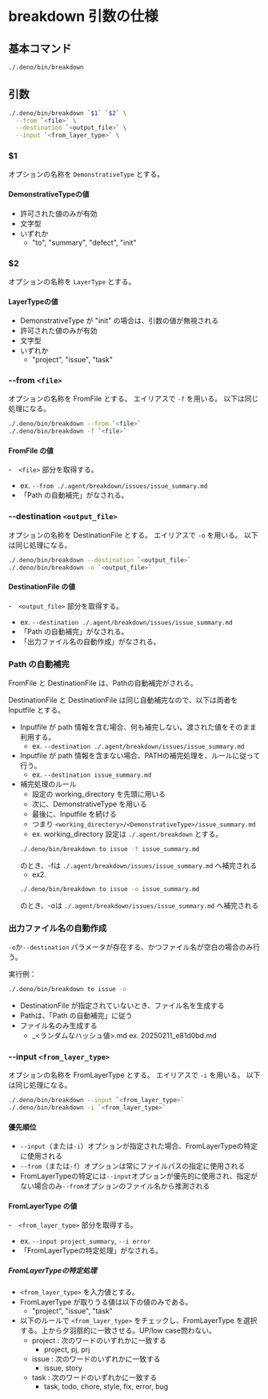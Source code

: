 # breakdown 引数の仕様
## 基本コマンド
```bash
./.deno/bin/breakdown
```

## 引数
```bash
./.deno/bin/breakdown `$1` `$2` \
  --from `<file>` \
  --destination `<output_file>` \
  --input `<from_layer_type>` \
```

### $1
オプションの名称を `DemonstrativeType` とする。

#### DemonstrativeTypeの値
- 許可された値のみが有効
- 文字型
- いずれか
  - "to", "summary", "defect", "init"

### $2
オプションの名称を `LayerType` とする。

#### LayerTypeの値
- DemonstrativeType が "init" の場合は、引数の値が無視される
- 許可された値のみが有効
- 文字型
- いずれか
  - "project", "issue", "task"


###  --from `<file>`
オプションの名称を FromFile とする。
エイリアスで `-f` を用いる。
以下は同じ処理になる。
````bash
./.deno/bin/breakdown --from `<file>`
./.deno/bin/breakdown -f `<file>`
````

#### FromFile の値
-　`<file>` 部分を取得する。
  - ex. `--from ./.agent/breakdown/issues/issue_summary.md`
- 「Path の自動補完」がなされる。

### --destination `<output_file>`
オプションの名称を DestinationFile とする。
エイリアスで `-o` を用いる。
以下は同じ処理になる。
````bash
./.deno/bin/breakdown --destination `<output_file>`
./.deno/bin/breakdown -o `<output_file>`
````

#### DestinationFile の値
-　`<output_file>` 部分を取得する。
  - ex. `--destination ./.agent/breakdown/issues/issue_summary.md`
- 「Path の自動補完」がなされる。
- 「出力ファイル名の自動作成」がなされる。

### Path の自動補完
FromFile と DestinationFile は、Pathの自動補完がされる。

DestinationFile と DestinationFile は同じ自動補完なので、以下は両者を
Inputfile とする。

- Inputfile が path 情報を含む場合、何も補完しない。渡された値をそのまま利用する。
  - ex. `--destination ./.agent/breakdown/issues/issue_summary.md`
- Inputfile が path 情報を含まない場合、PATHの補完処理を、ルールに従って行う。
  - ex. `--destination issue_summary.md`
- 補完処理のルール
  - 設定の working_directory を先頭に用いる
  - 次に、DemonstrativeType を用いる
  - 最後に、Inputfile を続ける
  - つまり `<working_directory>/<DemonstrativeType>/issue_summary.md` 
  - ex. 
  working_directory 設定は `./.agent/breakdown` とする。
  ```bash
  ./.deno/bin/breakdown to issue -f issue_summary.md
  ```
  のとき、-fは `./.agent/breakdown/issues/issue_summary.md` へ補完される
  - ex2. 
  ```bash
  ./.deno/bin/breakdown to issue -o issue_summary.md
  ```
  のとき、-oは `./.agent/breakdown/issues/issue_summary.md` へ補完される


### 出力ファイル名の自動作成
`-o`か`--destination` パラメータが存在する、かつファイル名が空白の場合のみ行う。

実行例：
```bash
./.deno/bin/breakdown to issue -o 
```

- DestinationFile が指定されていないとき、ファイル名を生成する
- Pathは、「Path の自動補完」に従う
- ファイル名のみ生成する
  - <yyyymmdd>_<ランダムなハッシュ値>.md
  ex. 20250211_e81d0bd.md 

### --input `<from_layer_type>`
オプションの名称を FromLayerType とする。
エイリアスで `-i` を用いる。
以下は同じ処理になる。
````bash
./.deno/bin/breakdown --input `<from_layer_type>`
./.deno/bin/breakdown -i `<from_layer_type>`
````

#### 優先順位
- `--input`（または`-i`）オプションが指定された場合、FromLayerTypeの特定に使用される
- `--from`（または`-f`）オプションは常にファイルパスの指定に使用される
- FromLayerTypeの特定には`--input`オプションが優先的に使用され、指定がない場合のみ`--from`オプションのファイル名から推測される

#### FromLayerType の値
-　`<from_layer_type>` 部分を取得する。
  - ex. `--input project_summary`, `--i error`
- 「FromLayerTypeの特定処理」がなされる。

##### FromLayerTypeの特定処理
- `<from_layer_type>` を入力値とする。
- FromLayerType が取りうる値は以下の値のみである。
  - "project", "issue", "task"
- 以下のルールで `<from_layer_type>` をチェックし、FromLayerType を選択する。上から夕羽扇的に一致させる。UP/low case問わない。
  - project : 次のワードのいずれかに一致する
    - project, pj, prj 
  - issue : 次のワードのいずれかに一致する
    - issue, story
  - task : 次のワードのいずれかに一致する
    - task, todo, chore, style, fix, error, bug
